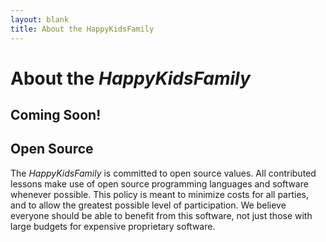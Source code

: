 ```yaml
---
layout: blank
title: About the HappyKidsFamily
---
```


# About the _HappyKidsFamily_

## Coming Soon!

## Open Source
The _HappyKidsFamily_ is committed to open source values. All contributed lessons make use of open source programming languages and software whenever possible. This policy is meant to minimize costs for all parties, and to allow the greatest possible level of participation. We believe everyone should be able to benefit from this software, not just those with large  budgets for expensive proprietary software.

